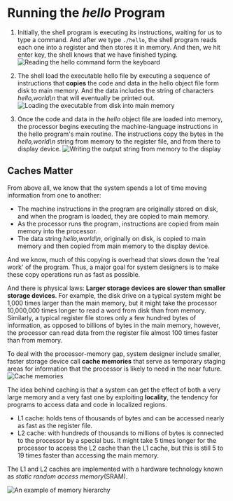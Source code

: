 # Running the *hello* Program

1. Initially, the shell program is executing its instructions, waiting for us to type a command. And after we type `./hello`, the shell program reads each one into a register and then stores it in memory. And then, we hit enter key, the shell knows that we have finished typing.
![Reading the hello command form the keyboard](https://img-blog.csdnimg.cn/20200908092944620.png)

2. The shell load the executable hello file by executing a sequence of instructions that **copies** the code and data in the hello object file form disk to main memory. And the data includes the string of characters *hello,world\n* that will eventually be printed out.
![Loading the executable from disk into main memory](https://img-blog.csdnimg.cn/20200909082051723.png)

3. Once the code and data in the *hello* object file are loaded into memory, the processor begins executing the machine-language instructions in the hello program's main routine. The instructions copy the bytes in the *hello,world\n* string from memory to the register file, and from there to display device.
![Writing the output string from memory to the display](https://img-blog.csdnimg.cn/20200909082536784.png)

## Caches Matter

From above all, we know that the system spends a lot of time moving information from one to another:

- The machine instructions in the program are originally stored on disk, and when the program is loaded, they are copied to main memory.
- As the processor runs the program, instructions are copied from main memory into the processor.
- The data string *hello,world\n*, originally on disk, is copied to main memory and then copied from main memory to the display device.

And we know, much of this copying is overhead that slows down the 'real work' of the program. Thus, a major goal for system designers is to make these copy operations run as fast as possible.

And there is physical laws: **Larger storage devices are slower than smaller storage devices**. For example, the disk drive on a typical system might be 1,000 times larger than the main memory, but it might take the processor 10,000,000 times longer to read a word from disk than from memory. Similarly, a typical register file stores only a few hundred bytes of information, as opposed to billions of bytes in the main memory, however, the processor can read data from the register file almost 100 times faster than from memory.

To deal with the processor-memory gap, system designer include smaller, faster storage device call **cache memories** that serve as temporary staging areas for information that the processor is likely to need in the near future.
![Cache memories](https://img-blog.csdnimg.cn/20200909084840719.png)

The idea behind caching is that a system can get the effect of both a very large memory and a very fast one by exploiting **locality**, the tendency for programs to access data and code in localized regions.

- L1 cache: holds tens of thousands of bytes and can be accessed nearly as fast as the register file.
- L2 cache: with hundreds of thousands to millions of bytes is connected to the processor by a special bus. It might take 5 times longer for the processor to access the L2 cache than the L1 cache, but this is still 5 to 19 times faster than accessing the main memory.

The L1 and L2 caches are implemented with a hardware technology known as *static random access memory*(SRAM).

![An example of memory hierarchy](https://img-blog.csdnimg.cn/20200909085718407.png)

